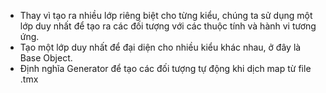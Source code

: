 - Thay vì tạo ra nhiều lớp riêng biệt cho từng kiểu, chúng ta sử dụng một lớp duy nhất để tạo ra các đối tượng với các thuộc tính và hành vi tương ứng.
- Tạo một lớp duy nhất để đại diện cho nhiều kiểu khác nhau, ở đây là Base Object.
- Định nghĩa Generator để tạo các đối tượng tự động khi dịch map từ file .tmx